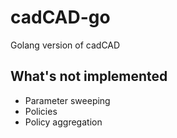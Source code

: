 # cadCAD-go

Golang version of cadCAD

## What's not implemented

- Parameter sweeping
- Policies
- Policy aggregation